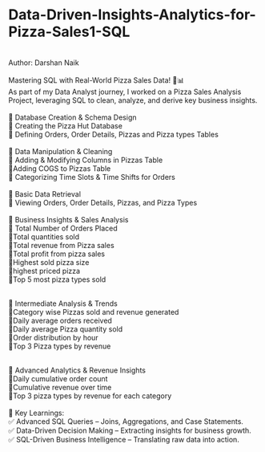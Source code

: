 # Data-Driven-Insights-Analytics-for-Pizza-Sales1-SQL
<br>
Author: Darshan Naik
<br>
<br>
Mastering SQL with Real-World Pizza Sales Data! 🍕📊
<br>
As part of my Data Analyst journey, I worked on a Pizza Sales Analysis Project, leveraging SQL to clean, analyze, and derive key business insights.
<br>
<br>
📌 Database Creation & Schema Design
<br>
🔹 Creating the Pizza Hut Database
<br>
🔹 Defining Orders, Order Details, Pizzas and Pizza types Tables
<br>
<br>
📌 Data Manipulation & Cleaning
<br>🔹 Adding & Modifying Columns in Pizzas Table
<br>🔹Adding COGS to Pizzas Table
<br>🔹 Categorizing Time Slots & Time Shifts for Orders 
<br>
<br>
📌 Basic Data Retrieval
<br>
🔹 Viewing Orders, Order Details, Pizzas, and Pizza Types
<br>
<br>
📌 Business Insights & Sales Analysis
<br>
🔹 Total Number of Orders Placed
<br>
🔹Total quantities sold 
<br>
🔹Total revenue from Pizza sales 
<br>
🔹Total profit from pizza sales 
<br>
🔹Highest sold pizza size 
<br>
🔹highest priced pizza 
<br>
🔹Top 5 most pizza types sold
<br>
<br>

📌 Intermediate Analysis & Trends
<br>
🔹Category wise Pizzas sold and revenue generated 
<br>
🔹Daily average orders received 
<br>
🔹Daily average Pizza quantity sold 
<br>
🔹Order distribution by hour 
<br>
🔹Top 3 Pizza types by revenue
<br>
<br>

📌 Advanced Analytics & Revenue Insights
<br>
🔹Daily cumulative order count 
<br>
🔹Cumulative revenue over time 
<br>
🔹Top 3 pizza types by revenue for each category 
<br>
<br>
🚀 Key Learnings:
<br>
✅ Advanced SQL Queries – Joins, Aggregations, and Case Statements.
<br>
✅ Data-Driven Decision Making – Extracting insights for business growth.
<br>
✅ SQL-Driven Business Intelligence – Translating raw data into action.



